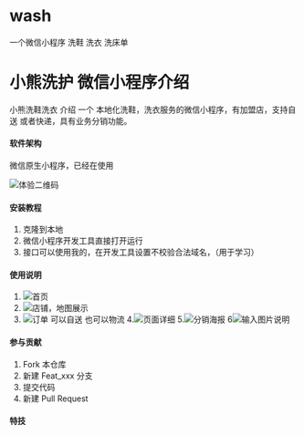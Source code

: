 # wash
一个微信小程序 洗鞋 洗衣 洗床单


# 小熊洗护 微信小程序介绍

小熊洗鞋洗衣 介绍
一个 本地化洗鞋，洗衣服务的微信小程序，有加盟店，支持自送 或者快递，具有业务分销功能。

#### 软件架构
微信原生小程序，已经在使用

![体验二维码](other%E4%BD%93%E9%AA%8C%E4%BA%8C%E7%BB%B4%E7%A0%81.jpg)


#### 安装教程

1.  克隆到本地
2.  微信小程序开发工具直接打开运行
3.  接口可以使用我的，在开发工具设置不校验合法域名，（用于学习）

#### 使用说明

1. ![首页](other11.jpg) 
2.  ![店铺，地图展示](other44.jpg)
3.  ![订单 可以自送 也可以物流](other33.jpg)
4.![页面详细](other%E9%A1%B5%E9%9D%A2%E8%AF%A6%E7%BB%86.jpg)
5.![分销海报](other%E5%88%86%E9%94%80%E6%B5%B7%E6%8A%A5.png)
6![输入图片说明](other%E5%88%86%E9%94%80%E4%B8%AD%E5%BF%83.png)



#### 参与贡献

1.  Fork 本仓库
2.  新建 Feat_xxx 分支
3.  提交代码
4.  新建 Pull Request


#### 特技